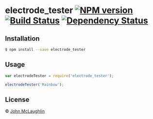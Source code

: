 # electrode_tester [![NPM version][npm-image]][npm-url] [![Build Status][travis-image]][travis-url] [![Dependency Status][daviddm-image]][daviddm-url]
> 

## Installation

```sh
$ npm install --save electrode_tester
```

## Usage

```js
var electrodeTester = require('electrode_tester');

electrodeTester('Rainbow');
```
## License

 © [John McLaughlin]()


[npm-image]: https://badge.fury.io/js/electrode_tester.svg
[npm-url]: https://npmjs.org/package/electrode_tester
[travis-image]: https://travis-ci.org/mjhm/electrode_tester.svg?branch=master
[travis-url]: https://travis-ci.org/mjhm/electrode_tester
[daviddm-image]: https://david-dm.org/mjhm/electrode_tester.svg?theme=shields.io
[daviddm-url]: https://david-dm.org/mjhm/electrode_tester

